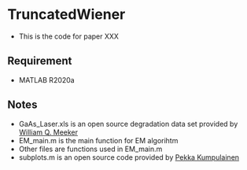 # TruncatedWiener
- This is the code for paper XXX

## Requirement
- MATLAB R2020a

## Notes
- GaAs_Laser.xls is an open source degradation data set provided by [William Q. Meeker](https://www.wiley.com/en-us/Statistical+Methods+for+Reliability+Data,+2nd+Edition-p-9781118115459)
- EM_main.m is the main function for EM algorihtm
- Other files are functions used in EM_main.m
- subplots.m is an open source code provided by [Pekka Kumpulainen](https://www.mathworks.com/matlabcentral/fileexchange/27991-tight_subplot-nh-nw-gap-marg_h-marg_w)
